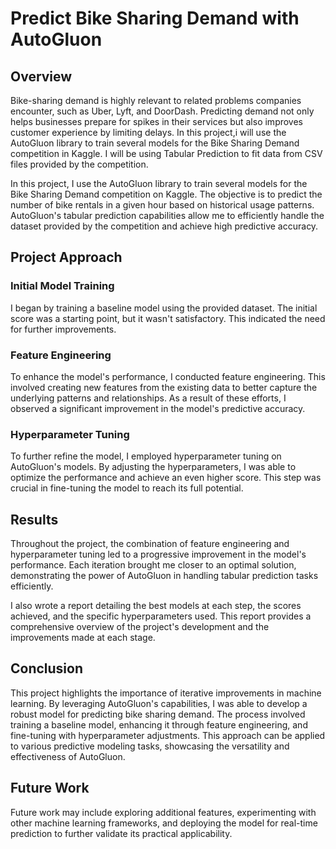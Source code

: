 # Predict Bike Sharing Demand with AutoGluon

## Overview
Bike-sharing demand is highly relevant to related problems companies encounter, such as Uber, Lyft, and DoorDash. Predicting demand not only helps businesses prepare for spikes in their services but also improves customer experience by limiting delays.
In this project,i will use the AutoGluon library to train several models for the Bike Sharing Demand competition in Kaggle. I will be using Tabular Prediction to fit data from CSV files provided by the competition.

In this project, I use the AutoGluon library to train several models for the Bike Sharing Demand competition on Kaggle. The objective is to predict the number of bike rentals in a given hour based on historical usage patterns. AutoGluon's tabular prediction capabilities allow me to efficiently handle the dataset provided by the competition and achieve high predictive accuracy.

## Project Approach

### Initial Model Training

I began by training a baseline model using the provided dataset. The initial score was a starting point, but it wasn't satisfactory. This indicated the need for further improvements.

### Feature Engineering

To enhance the model's performance, I conducted feature engineering. This involved creating new features from the existing data to better capture the underlying patterns and relationships. As a result of these efforts, I observed a significant improvement in the model's predictive accuracy.

### Hyperparameter Tuning

To further refine the model, I employed hyperparameter tuning on AutoGluon's models. By adjusting the hyperparameters, I was able to optimize the performance and achieve an even higher score. This step was crucial in fine-tuning the model to reach its full potential.

## Results

Throughout the project, the combination of feature engineering and hyperparameter tuning led to a progressive improvement in the model's performance. Each iteration brought me closer to an optimal solution, demonstrating the power of AutoGluon in handling tabular prediction tasks efficiently.

I also wrote a report detailing the best models at each step, the scores achieved, and the specific hyperparameters used. This report provides a comprehensive overview of the project's development and the improvements made at each stage.

## Conclusion

This project highlights the importance of iterative improvements in machine learning. By leveraging AutoGluon's capabilities, I was able to develop a robust model for predicting bike sharing demand. The process involved training a baseline model, enhancing it through feature engineering, and fine-tuning with hyperparameter adjustments. This approach can be applied to various predictive modeling tasks, showcasing the versatility and effectiveness of AutoGluon.

## Future Work

Future work may include exploring additional features, experimenting with other machine learning frameworks, and deploying the model for real-time prediction to further validate its practical applicability.
